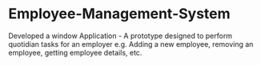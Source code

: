 # Employee-Management-System
Developed a window Application - A prototype designed to perform quotidian tasks for an employer e.g. Adding a new employee, removing an employee, getting employee details, etc.
